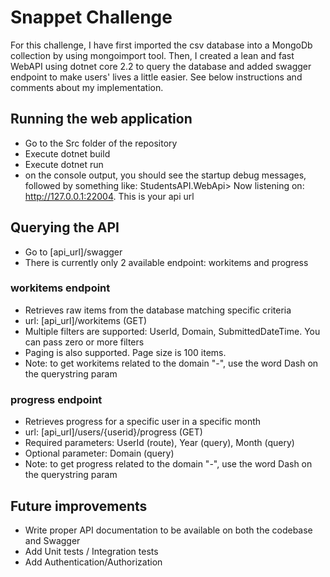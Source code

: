 # Snappet Challenge

For this challenge, I have first imported the csv database into a MongoDb collection by using mongoimport tool.
Then, I created a lean and fast WebAPI using dotnet core 2.2 to query the database and added swagger endpoint to make users' lives a little easier. See below instructions and comments about my implementation.

## Running the web application
- Go to the Src folder of the repository
- Execute dotnet build
- Execute dotnet run
- on the console output, you should see the startup debug messages, followed by something like: StudentsAPI.WebApi> Now listening on: http://127.0.0.1:22004. This is your api url

## Querying the API
- Go to [api_url]/swagger
- There is currently only 2 available endpoint: workitems and progress

### workitems endpoint
- Retrieves raw items from the database matching specific criteria
- url: [api_url]/workitems (GET)
- Multiple filters are supported: UserId, Domain, SubmittedDateTime. You can pass zero or more filters
- Paging is also supported. Page size is 100 items.
- Note: to get workitems related to the domain "-", use the word Dash on the querystring param

### progress endpoint
- Retrieves progress for a specific user in a specific month
- url: [api_url]/users/{userid}/progress (GET)
- Required parameters: UserId (route), Year (query), Month (query)
- Optional parameter: Domain (query)
- Note: to get progress related to the domain "-", use the word Dash on the querystring param

## Future improvements
- Write proper API documentation to be available on both the codebase and Swagger
- Add Unit tests / Integration tests
- Add Authentication/Authorization
